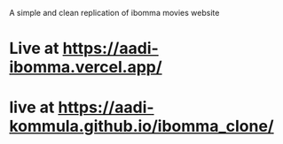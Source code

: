 A simple and clean replication of ibomma movies website 

# Live at https://aadi-ibomma.vercel.app/

# live at https://aadi-kommula.github.io/ibomma_clone/
